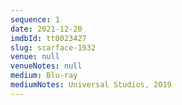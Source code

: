 ```yaml
---
sequence: 1
date: 2021-12-20
imdbId: tt0023427
slug: scarface-1932
venue: null
venueNotes: null
medium: Blu-ray
mediumNotes: Universal Studios, 2019
---
```


